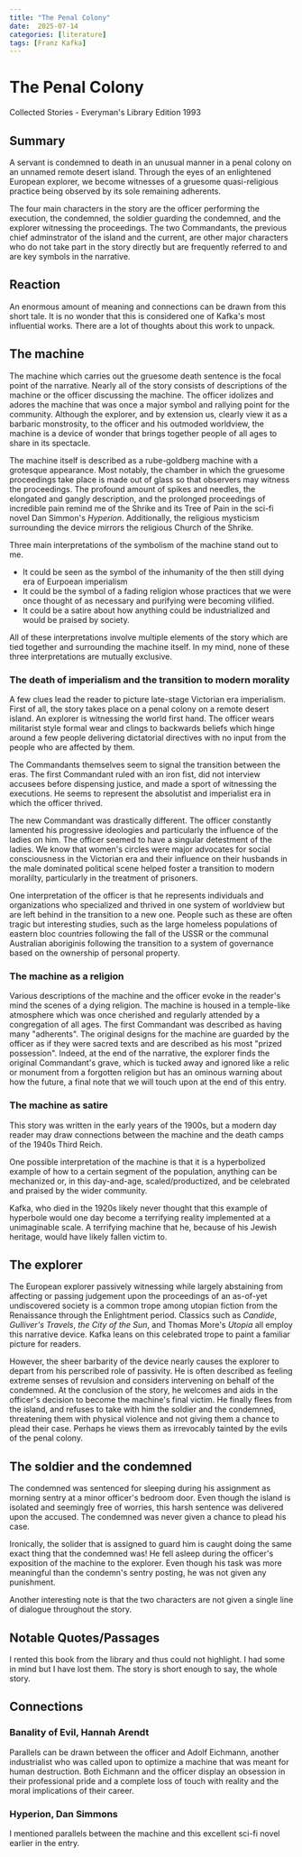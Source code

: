 ```yaml
---
title: "The Penal Colony"
date:  2025-07-14
categories: [literature]
tags: [Franz Kafka]
---
```


# The Penal Colony
Collected Stories - Everyman's Library Edition 1993

## Summary
A servant is condemned to death in an unusual manner in a penal colony on an unnamed remote desert island. Through the eyes of an enlightened European explorer, we become witnesses of a gruesome quasi-religious practice being observed by its sole remaining adherents.

The four main characters in the story are the officer performing the execution, the condemned, the soldier guarding the condemned, and the explorer witnessing the proceedings. The two Commandants, the previous chief adminstrator of the island and the current, are other major characters who do not take part in the story directly but are frequently referred to and are key symbols in the narrative.

## Reaction
An enormous amount of meaning and connections can be drawn from this short tale. It is no wonder that this is considered one of Kafka's most influential works. There are a lot of thoughts about this work to unpack.

## The machine

The machine which carries out the gruesome death sentence is the focal point of the narrative. Nearly all of the story consists of descriptions of the machine or the officer discussing the machine. The officer idolizes and adores the machine that was once a major symbol and rallying point for the community. Although the explorer, and by extension us, clearly view it as a barbaric monstrosity, to the officer and his outmoded worldview, the machine is a device of wonder that brings together people of all ages to share in its spectacle.

The machine itself is described as a rube-goldberg machine with a grotesque appearance. Most notably, the chamber in which the gruesome proceedings take place is made out of glass so that observers may witness the proceedings. The profound amount of spikes and needles, the elongated and gangly description, and the prolonged proceedings of incredible pain remind me of the Shrike and its Tree of Pain in the sci-fi novel Dan Simmon's *Hyperion*. Additionally, the religious mysticism surrounding the device mirrors the religious Church of the Shrike.

Three main interpretations of the symbolism of the machine stand out to me.
- It could be seen as the symbol of the inhumanity of the then still dying era of Eurpoean imperialism
- It could be the symbol of a fading religion whose practices that we were once thought of as necessary and purifying were becoming vilified.
- It could be a satire about how anything could be industrialized and would be praised by society.

All of these interpretations involve multiple elements of the story which are tied together and surrounding the machine itself. In my mind, none of these three interpretations are mutually exclusive.

### The death of imperialism and the transition to modern morality

A few clues lead the reader to picture late-stage Victorian era imperialism. First of all, the story takes place on a penal colony on a remote desert island. An explorer is witnessing the world first hand. The officer wears militarist style formal wear and clings to backwards beliefs which hinge around a few people delivering dictatorial directives with no input from the people who are affected by them.

The Commandants themselves seem to signal the transition between the eras. The first Commandant ruled with an iron fist, did not interview accusees before dispensing justice, and made a sport of witnessing the executions. He seems to represent the absolutist and imperialist era in which the officer thrived.

The new Commandant was drastically different. The officer constantly lamented his progressive ideologies and particularly the influence of the ladies on him. The officer seemed to have a singular detestment of the ladies. We know that women's circles were major advocates for social consciousness in the Victorian era and their influence on their husbands in the male dominated political scene helped foster a transition to modern moralilty, particularly in the treatment of prisoners. 

One interpretation of the officer is that he represents individuals and organizations who specialized and thrived in one system of worldview but are left behind in the transition to a new one. People such as these are often tragic but interesting studies, such as the large homeless populations of eastern bloc countries following the fall of the USSR or the communal Australian aboriginis following the transition to a system of governance based on the ownership of personal property.

### The machine as a religion

Various descriptions of the machine and the officer evoke in the reader's mind the scenes of a dying religion. The machine is housed in a temple-like atmosphere which was once cherished and regularly attended by a congregation of all ages. The first Commandant was described as having many "adherents". The original designs for the machine are guarded by the officer as if they were sacred texts and are described as his most "prized possession". Indeed, at the end of the narrative, the explorer finds the original Commandant's grave, which is tucked away and ignored like a relic or monument from a forgotten religion but has an ominous warning about how the future, a final note that we will touch upon at the end of this entry.

### The machine as satire

This story was written in the early years of the 1900s, but a modern day reader may draw connections between the machine and the death camps of the 1940s Third Reich.

One possible interpretation of the machine is that it is a hyperbolized example of how to a certain segment of the population, anything can be mechanized or, in this day-and-age, scaled/productized, and be celebrated and praised by the wider community.

Kafka, who died in the 1920s likely never thought that this example of hyperbole would one day become a terrifying reality implemented at a unimaginable scale. A terrifying machine that he, because of his Jewish heritage, would have likely fallen victim to.

## The explorer
The European explorer passively witnessing while largely abstaining from affecting or passing judgement upon the proceedings of an as-of-yet undiscovered society is a common trope among utopian fiction from the Renaissance through the Enlightment period. Classics such as *Candide*, *Gulliver's Travels*, *the City of the Sun*, and Thomas More's *Utopia* all employ this narrative device. Kafka leans on this celebrated trope to paint a familiar picture for readers.

However, the sheer barbarity of the device nearly causes the explorer to depart from his perscribed role of passivity. He is often described as feeling extreme senses of revulsion and considers intervening on behalf of the condemned. At the conclusion of the story, he welcomes and aids in the officer's decision to become the machine's final victim. He finally flees from the island, and refuses to take with him the soldier and the condemned, threatening them with physical violence and not giving them a chance to plead their case. Perhaps he views them as irrevocably tainted by the evils of the penal colony.

## The soldier and the condemned

The condemned was sentenced for sleeping during his assignment as morning sentry at a minor officer's bedroom door. Even though the island is isolated and seemingly free of worries, this harsh sentence was delivered upon the accused. The condemned was never given a chance to plead his case.

Ironically, the solider that is assigned to guard him is caught doing the same exact thing that the condemned was! He fell asleep during the officer's exposition of the machine to the explorer. Even though his task was more meaningful than the condemn's sentry posting, he was not given any punishment.

Another interesting note is that the two characters are not given a single line of dialogue throughout the story.

## Notable Quotes/Passages

I rented this book from the library and thus could not highlight. I had some in mind but I have lost them. The story is short enough to say, the whole story.


## Connections

### Banality of Evil, Hannah Arendt

Parallels can be drawn between the officer and Adolf Eichmann, another industrialist who was called upon to optimize a machine that was meant for human destruction. Both Eichmann and the officer display an obsession in their professional pride and a complete loss of touch with reality and the moral implications of their career. 

### Hyperion, Dan Simmons

I mentioned parallels between the machine and this excellent sci-fi novel earlier in the entry. 
